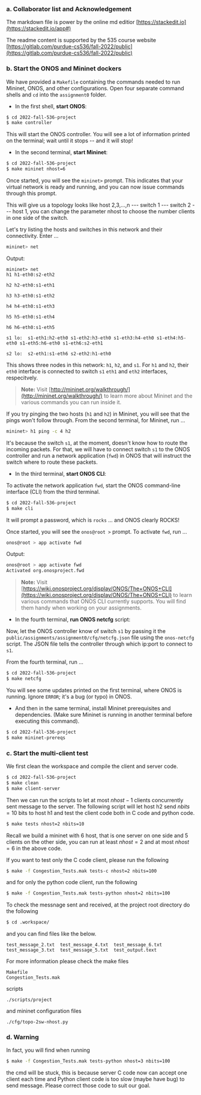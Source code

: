 ### a. Collaborator list and Acknowledgement

The markdown file is power by the online md editior [https://stackedit.io](https://stackedit.io/app#) 

The readme content is supported by the 535 course website [https://gitlab.com/purdue-cs536/fall-2022/public](https://gitlab.com/purdue-cs536/fall-2022/public)

### b. Start the ONOS and Mininet dockers

We have provided a `Makefile` containing the commands needed to run Mininet, ONOS, and other configurations. Open four separate command shells and `cd` into the `assignment0` folder.

* In the first shell, **start ONOS**:

```sh
$ cd 2022-fall-536-project
$ make controller
```

This will start the ONOS controller. You will see a lot of information printed on the terminal; wait until it stops -- and it will stop!

* In the second terminal, **start Mininet**:

```sh
$ cd 2022-fall-536-project
$ make mininet nhost=6
```

Once started, you will see the `mininet>` prompt. This indicates that your virtual network is ready and running, and you can now issue commands through this prompt.

This will give us a topology looks like host 2,3,...,n --- switch 1 --- switch 2 --- host 1, you can change the parameter nhost to choose the number clients in one side of the switch. 

Let's try listing the hosts and switches in this network and their connectivity. Enter ...

```sh
mininet> net
```

Output:
```
mininet> net
h1 h1-eth0:s2-eth2

h2 h2-eth0:s1-eth1

h3 h3-eth0:s1-eth2

h4 h4-eth0:s1-eth3

h5 h5-eth0:s1-eth4

h6 h6-eth0:s1-eth5

s1 lo:  s1-eth1:h2-eth0 s1-eth2:h3-eth0 s1-eth3:h4-eth0 s1-eth4:h5-eth0 s1-eth5:h6-eth0 s1-eth6:s2-eth1

s2 lo:  s2-eth1:s1-eth6 s2-eth2:h1-eth0
```

This shows three nodes in this network: `h1`, `h2`, and `s1`. For `h1` and `h2`, their `eth0` interface is connected to switch `s1` `eth1` and `eth2` interfaces, respecitvely.

> **Note:** Visit [http://mininet.org/walkthrough/](http://mininet.org/walkthrough/) to learn more about Mininet and the various commands you can run inside it.

If you try pinging the two hosts (`h1` and `h2`) in Mininet, you will see that the pings won't follow through. From the second terminal, for Mininet, run ...

```sh
mininet> h1 ping -c 4 h2
```

It's because the switch `s1`, at the moment, doesn't know how to route the incoming packets. For that, we will have to connect switch `s1` to the ONOS controller and run a network application (`fwd`) in ONOS that will instruct the switch where to route these packets.

* In the third terminal, **start ONOS CLI**:

To activate the network application `fwd`, start the ONOS command-line interface (CLI) from the third terminal.

```sh
$ cd 2022-fall-536-project
$ make cli 
```

It will prompt a password, which is `rocks` ... and ONOS clearly ROCKS!

Once started, you will see the `onos@root >` prompt. To activate `fwd`, run ...

```sh
onos@root > app activate fwd
```

Output:
``` sh
onos@root > app activate fwd
Activated org.onosproject.fwd
```

> **Note:** Visit [https://wiki.onosproject.org/display/ONOS/The+ONOS+CLI](https://wiki.onosproject.org/display/ONOS/The+ONOS+CLI) to learn various commands that ONOS CLI currently supports. You will find them handy when working on your assignments.

* In the fourth terminal, **run ONOS netcfg** script:

Now, let the ONOS controller know of switch `s1` by passing it the `public/assignments/assignment0/cfg/netcfg.json` file using the `onos-netcfg` script. The JSON file tells the controller through which ip:port to connect to `s1`.

From the fourth terminal, run ...

```sh
$ cd 2022-fall-536-project
$ make netcfg
```

You will see some updates printed on the first terminal, where ONOS is running. Ignore `ERROR`; it's a bug (or typo) in ONOS.

- And then in the same terminal, install Mininet prerequisites and dependencies. (Make sure Mininet is running in another terminal before executing this command).
```sh
$ cd 2022-fall-536-project
$ make mininet-prereqs
```

### c. Start the multi-client test
We first clean the workspace and compile the client and server code.
```sh
$ cd 2022-fall-536-project
$ make clean
$ make client-server
```

Then we can run the scripts to let at most $nhost - 1$ clients concurrently sent message to the server. The following script will let host h2 send $nbits=10$ bits to host h1 and test the client code both in C code and python code. 
```sh
$ make tests nhost=2 nbits=10
```

Recall we build a mininet with 6 host, that is one server on one side and 5 clients on the other side, you can run at least $nhost=2$ and at most $nhost=6$ in the above code.

If you want to test only the C code client, please run the following
```sh
$ make -f Congestion_Tests.mak tests-c nhost=2 nbits=100
```

and for only the python code client, run the following
```sh
$ make -f Congestion_Tests.mak tests-python nhost=2 nbits=100
```

To check the messnage sent and received, at the project root directory do the following
```sh
$ cd .workspace/
```
and you can find files like the below.
```
test_message_2.txt  test_message_4.txt  test_message_6.txt
test_message_3.txt  test_message_5.txt  test_output.text
```

For more information please check the make files
```
Makefile 
Congestion_Tests.mak
```
scripts
```
./scripts/project
```
and mininet configuration files
```
./cfg/topo-2sw-nhost.py
```

### d. Warning
In fact, you will find when running 
```sh
$ make -f Congestion_Tests.mak tests-python nhost=3 nbits=100
```
the cmd will be stuck, this is because server C code now can accept one client each time and Python client code is too slow (maybe have bug) to send message. Please correct those code to suit our goal. 


